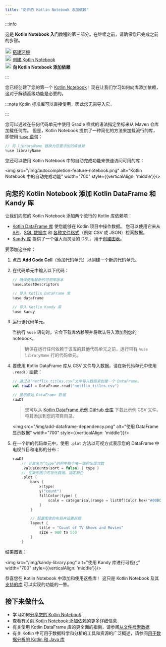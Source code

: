 ```yaml
---
title: "向你的 Kotlin Notebook 添加依赖"
---
```

:::info
<p>
   这是 <strong>Kotlin Notebook 入门</strong>教程的第三部分。在继续之前，请确保您已完成之前的步骤。
</p>
<p>
   <img src="/img/icon-1-done.svg" width="20" alt="First step"/> <a href="kotlin-notebook-set-up-env">搭建环境</a><br/>
      <img src="/img/icon-2-done.svg" width="20" alt="Second step"/> <a href="kotlin-notebook-create">创建 Kotlin Notebook</a><br/>
      <img src="/img/icon-3.svg" width="20" alt="Third step"/> <strong>向 Kotlin Notebook 添加依赖</strong><br/>
</p>

:::

您已经创建了您的第一个 [Kotlin Notebook](kotlin-notebook-overview)！现在让我们学习如何向库添加依赖，这对于解锁高级功能是必要的。

:::note
Kotlin 标准库可以直接使用，因此您无需导入它。

:::

您可以通过在任何代码单元中使用 Gradle 样式的语法指定坐标来从 Maven 仓库加载任何库。
但是，Kotlin Notebook 提供了一种简化的方法来加载流行的库，即使用 [`%use` 语句](https://www.jetbrains.com/help/idea/kotlin-notebook.html#import-libraries)：

```kotlin
// 将 libraryName 替换为您要添加的库依赖
%use libraryName
```

您还可以使用 Kotlin Notebook 中的自动完成功能来快速访问可用的库：

<img src="/img/autocompletion-feature-notebook.png" alt="Kotlin Notebook 中的自动完成功能" width="700" style={{verticalAlign: 'middle'}}/>

## 向您的 Kotlin Notebook 添加 Kotlin DataFrame 和 Kandy 库

让我们向您的 Kotlin Notebook 添加两个流行的 Kotlin 库依赖项：
* [Kotlin DataFrame 库](https://kotlin.github.io/dataframe/gettingstarted.html) 使您能够在 Kotlin 项目中操作数据。
您可以使用它来从 [API](data-analysis-work-with-api)、[SQL 数据库](data-analysis-connect-to-db) 和 [各种文件格式](data-analysis-work-with-data-sources)（例如 CSV 或 JSON）检索数据。
* [Kandy 库](https://kotlin.github.io/kandy/welcome.html) 提供了一个强大而灵活的 DSL，用于[创建图表](data-analysis-visualization)。

要添加这些库：

1. 点击 **Add Code Cell**（添加代码单元）以创建一个新的代码单元。
2. 在代码单元中输入以下代码：

    ```kotlin
    // 确保使用最新的可用库版本
    %useLatestDescriptors
    
    // 导入 Kotlin DataFrame 库
    %use dataframe
    
    // 导入 Kotlin Kandy 库
    %use kandy
    ```

3. 运行该代码单元。

    当执行 `%use` 语句时，它会下载库依赖项并将默认导入添加到您的 notebook。

    > 确保在运行任何依赖于该库的其他代码单元之前，运行带有 `%use libraryName` 行的代码单元。
    >
    

4. 要使用 Kotlin DataFrame 库从 CSV 文件导入数据，请在新代码单元中使用 `.read()` 函数：

    ```kotlin
    // 通过从“netflix_titles.csv”文件导入数据来创建一个 DataFrame。
    val rawDf = DataFrame.read("netflix_titles.csv")
    
    // 显示原始 DataFrame 数据
    rawDf
    ```

    > 您可以从 [Kotlin DataFrame 示例 GitHub 仓库](https://github.com/Kotlin/dataframe/blob/master/examples/notebooks/netflix/netflix_titles.csv) 下载此示例 CSV 文件。
    > 将其添加到您的项目目录。
    > 
    

    <img src="/img/add-dataframe-dependency.png" alt="使用 DataFrame 显示数据" width="700" style={{verticalAlign: 'middle'}}/>

5. 在一个新的代码单元中，使用 `.plot` 方法以可视方式表示您的 DataFrame 中电视节目和电影的分布：

    ```kotlin
    rawDf
        // 计算名为“type”的列中每个唯一值的出现次数
        .valueCounts(sort = false) { type }
        // 在条形图中可视化数据，指定颜色
        .plot {
            bars {
                x(type)
                y("count")
                fillColor(type) {
                    scale = categorical(range = listOf(Color.hex("#00BCD4"), Color.hex("#009688")))
                }
            }
    
            // 配置图表的布局并设置标题
            layout {
                title = "Count of TV Shows and Movies"
                size = 900 to 550
            }
        }
    ```

结果图表：

<img src="/img/kandy-library.png" alt="使用 Kandy 库进行可视化" width="700" style={{verticalAlign: 'middle'}}/>

恭喜您在 Kotlin Notebook 中添加和使用这些库！
这只是 Kotlin Notebook 及其[支持的库](data-analysis-libraries) 可以实现的功能的一瞥。

## 接下来做什么

* 学习如何[分享您的 Kotlin Notebook](kotlin-notebook-share)
* 查看有关[向 Kotlin Notebook 添加依赖](https://www.jetbrains.com/help/idea/kotlin-notebook.html#add-dependencies)的更多详细信息
* 有关使用 Kotlin DataFrame 库的更全面的指南，请参阅[从文件检索数据](data-analysis-work-with-data-sources)
* 有关 Kotlin 中可用于数据科学和分析的工具和资源的广泛概述，请参阅[用于数据分析的 Kotlin 和 Java 库](data-analysis-libraries)